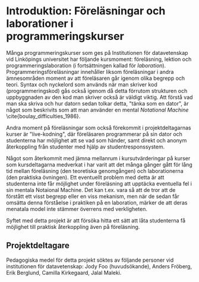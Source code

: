 # Introduktion: Föreläsningar och laborationer i programmeringskurser

Många programmeringskurser som ges på Institutionen för datavetenskap vid Linköpings universitet har följande kursmoment: föreläsning, lektion och programmeringslaboration (i fortsättningen kallad för *laboration*). Programmeringsföreläsningar innehåller liksom föreläsningar i andra ämnesområden moment av att föreläsaren går igenom olika begrepp och teori. Syntax och nyckelord som används när man skriver kod (programmeringskod) gås också igenom då detta förrutom strukturen och uppbyggnaden av den kod man skriver också är väldigt viktig. Att förstå vad man ska skriva och hur datorn sedan tolkar detta, "tänka som en dator", är något som beskrivits som att man använder en mental *Notational Machine* \cite{boulay_difficulties_1986}.

Andra moment på föreläsningar som också förekommit i projektdeltagarnas kurser är "live-kodning", där föreläsaren programmerar på sin dator och studenterna har möjlighet att se vad som händer, samt direkt och anonym återkoppling från studenter med hjälp av studentresponssystem.

Något som återkommit med jämna mellanrum i kursutvärderingar på kurser som kursdeltagarna medverkat i har varit att det många gånger gått för lång tid mellan föreläsning (den teoretiska genomgången) och laborationerna (den praktiska övningen). Ett eventuellt problem med detta är att studenterna inte får möjlighet under föreläsning att upptäcka eventuella fel i sin mentala Notaional Machine. Det kan t.ex. vara så att de tror att de förstått ett visst begrepp eller en viss mekanism, men när de sedan får omsätta denna förståelse i praktiken på en laboration, märker de att deras menatala model inte stämmer överrens med verkligheten.

Syftet med detta projekt är att försöka hitta ett sätt att låta studenterna få möjlighet till praktisk återkoppling även på föreläsning.

## Projektdeltagare

Pedagogiska medel för detta projekt söktes av följande personer vid institutionen för datavetenskap: Jody Foo (huvudsökande), Anders Fröberg, Erik Berglund, Camilla Kirkegaard, Jalal Maleki.
